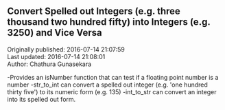 ## Convert Spelled out Integers (e.g. three thousand two hundred fifty) into Integers (e.g. 3250) and Vice Versa  
Originally published: 2016-07-14 21:07:59  
Last updated: 2016-07-14 21:08:01  
Author: Chathura Gunasekara  
  
-Provides an isNumber function that can test if a floating point number is a number
-str_to_int can convert a spelled out integer (e.g. 'one hundred thirty five') to its numeric form (e.g. 135)
-int_to_str can convert an integer into its spelled out form.